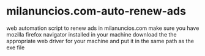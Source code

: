 # milanuncios.com-auto-renew-ads
web automation script to renew ads in milanuncios.com
make sure you have mozilla firefox navigator installed in your machine
download the the appropriate web driver for your machine and put it in the same path as the exe file
